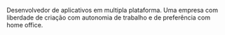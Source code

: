 Desenvolvedor de aplicativos em multipla plataforma.
Uma empresa com liberdade de criação com autonomia de trabalho e de preferência com home office.
